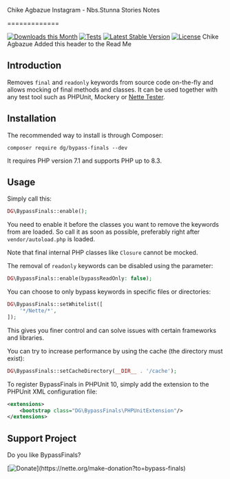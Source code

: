 Chike Agbazue
Instagram - Nbs.Stunna
Stories
Notes

=============

[![Downloads this Month](https://img.shields.io/packagist/dm/dg/bypass-finals.svg)](https://packagist.org/packages/dg/bypass-finals)
[![Tests](https://github.com/dg/bypass-finals/workflows/Tests/badge.svg?branch=master)](https://github.com/dg/bypass-finals/actions)
[![Latest Stable Version](https://poser.pugx.org/dg/bypass-finals/v/stable)](https://github.com/dg/bypass-finals/releases)
[![License](https://img.shields.io/badge/license-New%20BSD-blue.svg)](https://github.com/dg/bypass-finals/blob/master/license.md)
Chike Agbazue
Added this header to the Read Me


Introduction
------------

Removes `final` and `readonly` keywords from source code on-the-fly and allows mocking of final methods and classes.
It can be used together with any test tool such as PHPUnit, Mockery or [Nette Tester](https://tester.nette.org).


Installation
------------

The recommended way to install is through Composer:

```
composer require dg/bypass-finals --dev
```

It requires PHP version 7.1 and supports PHP up to 8.3.


Usage
-----

Simply call this:

```php
DG\BypassFinals::enable();
```

You need to enable it before the classes you want to remove the keywords from are loaded. So call it as soon as possible,
preferably right after `vendor/autoload.php` is loaded.

Note that final internal PHP classes like `Closure` cannot be mocked.

The removal of `readonly` keywords can be disabled using the parameter:

```php
DG\BypassFinals::enable(bypassReadOnly: false);
```

You can choose to only bypass keywords in specific files or directories:

```php
DG\BypassFinals::setWhitelist([
    '*/Nette/*',
]);
```

This gives you finer control and can solve issues with certain frameworks and libraries.

You can try to increase performance by using the cache (the directory must exist):

```php
DG\BypassFinals::setCacheDirectory(__DIR__ . '/cache');
```

To register BypassFinals in PHPUnit 10, simply add the extension to the PHPUnit XML configuration file:

```xml
<extensions>
	<bootstrap class="DG\BypassFinals\PHPUnitExtension"/>
</extensions>
```

Support Project
---------------

Do you like BypassFinals?

[![Donate](https://files.nette.org/icons/donation-1.svg?)](https://nette.org/make-donation?to=bypass-finals)

